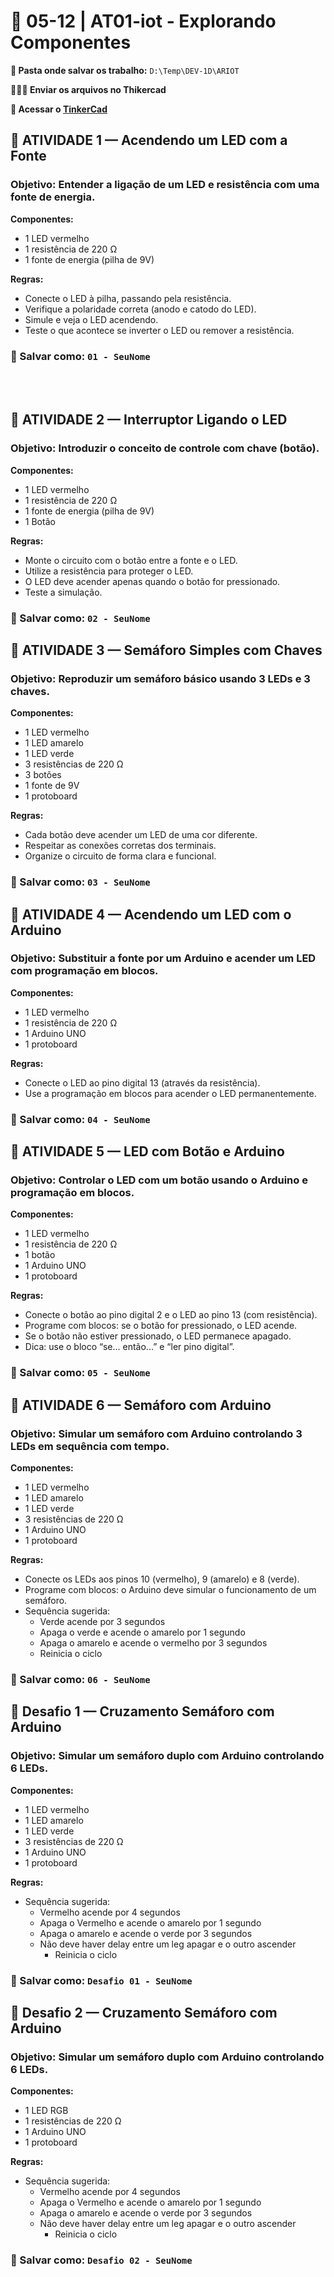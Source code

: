 # 📘 05-12 | AT01-iot - Explorando Componentes

**📁 Pasta onde salvar os trabalho:** `D:\Temp\DEV-1D\ARIOT`

**👨🏻‍🏫 Enviar os arquivos no Thikercad**

**🔧 Acessar o [TinkerCad](https://www.tinkercad.com/joinclass/NR3PP9END)**

## 🧪 ATIVIDADE 1 — Acendendo um LED com a Fonte
### **Objetivo:** Entender a ligação de um LED e resistência com uma fonte de energia.

**Componentes:**
- 1 LED vermelho
- 1 resistência de 220 Ω
- 1 fonte de energia (pilha de 9V)

**Regras:**
- Conecte o LED à pilha, passando pela resistência.
- Verifique a polaridade correta (anodo e catodo do LED).
- Simule e veja o LED acendendo.
- Teste o que acontece se inverter o LED ou remover a resistência.


### 💾 Salvar como: `01 - SeuNome`

<br><br>

## 🧪 ATIVIDADE 2 — Interruptor Ligando o LED
### **Objetivo:** Introduzir o conceito de controle com chave (botão).

**Componentes:**
- 1 LED vermelho
- 1 resistência de 220 Ω
- 1 fonte de energia (pilha de 9V)
- 1 Botão

**Regras:**
- Monte o circuito com o botão entre a fonte e o LED.
- Utilize a resistência para proteger o LED.
- O LED deve acender apenas quando o botão for pressionado.
- Teste a simulação.

### 💾 Salvar como: `02 - SeuNome`

## 🧪 ATIVIDADE 3 — Semáforo Simples com Chaves
### **Objetivo:** Reproduzir um semáforo básico usando 3 LEDs e 3 chaves.

**Componentes:**
- 1 LED vermelho
- 1 LED amarelo
- 1 LED verde
- 3 resistências de 220 Ω
- 3 botões
- 1 fonte de 9V
- 1 protoboard

**Regras:**
- Cada botão deve acender um LED de uma cor diferente.
- Respeitar as conexões corretas dos terminais.
- Organize o circuito de forma clara e funcional.

### 💾 Salvar como: `03 - SeuNome`

## 🧪 ATIVIDADE 4 — Acendendo um LED com o Arduino
### **Objetivo:** Substituir a fonte por um Arduino e acender um LED com programação em blocos.

**Componentes:**
- 1 LED vermelho
- 1 resistência de 220 Ω
- 1 Arduino UNO
- 1 protoboard

**Regras:**
- Conecte o LED ao pino digital 13 (através da resistência).
- Use a programação em blocos para acender o LED permanentemente.

### 💾 Salvar como: `04 - SeuNome`

## 🧪 ATIVIDADE 5 — LED com Botão e Arduino
### **Objetivo:** Controlar o LED com um botão usando o Arduino e programação em blocos.

**Componentes:**
- 1 LED vermelho
- 1 resistência de 220 Ω
- 1 botão
- 1 Arduino UNO
- 1 protoboard

**Regras:**
- Conecte o botão ao pino digital 2 e o LED ao pino 13 (com resistência).
- Programe com blocos: se o botão for pressionado, o LED acende.
- Se o botão não estiver pressionado, o LED permanece apagado.
- Dica: use o bloco “se... então...” e “ler pino digital”.

### 💾 Salvar como: `05 - SeuNome`

## 🧪 ATIVIDADE 6 — Semáforo com Arduino
### **Objetivo:** Simular um semáforo com Arduino controlando 3 LEDs em sequência com tempo.

**Componentes:**
- 1 LED vermelho
- 1 LED amarelo
- 1 LED verde
- 3 resistências de 220 Ω
- 1 Arduino UNO
- 1 protoboard

**Regras:**
- Conecte os LEDs aos pinos 10 (vermelho), 9 (amarelo) e 8 (verde).
- Programe com blocos: o Arduino deve simular o funcionamento de um semáforo.
- Sequência sugerida:
	- Verde acende por 3 segundos
	- Apaga o verde e acende o amarelo por 1 segundo
	- Apaga o amarelo e acende o vermelho por 3 segundos
	- Reinicia o ciclo

### 💾 Salvar como: `06 - SeuNome`

## 🧪 Desafio 1 — Cruzamento Semáforo com Arduino
### **Objetivo:** Simular um semáforo duplo com Arduino controlando 6 LEDs.

**Componentes:**
- 1 LED vermelho
- 1 LED amarelo
- 1 LED verde
- 3 resistências de 220 Ω
- 1 Arduino UNO
- 1 protoboard

**Regras:**
- Sequência sugerida:
	- Vermelho acende por 4 segundos
	- Apaga o Vermelho e acende o amarelo por 1 segundo
	- Apaga o amarelo e acende o verde por 3 segundos
  - Não deve haver delay entre um leg apagar e o outro ascender
	- Reinicia o ciclo

### 💾 Salvar como: `Desafio 01 - SeuNome`

## 🧪 Desafio 2 — Cruzamento Semáforo com Arduino
### **Objetivo:** Simular um semáforo duplo com Arduino controlando 6 LEDs.

**Componentes:**
- 1 LED RGB
- 1 resistências de 220 Ω
- 1 Arduino UNO
- 1 protoboard

**Regras:**
- Sequência sugerida:
	- Vermelho acende por 4 segundos
	- Apaga o Vermelho e acende o amarelo por 1 segundo
	- Apaga o amarelo e acende o verde por 3 segundos
  - Não deve haver delay entre um leg apagar e o outro ascender
	- Reinicia o ciclo

### 💾 Salvar como: `Desafio 02 - SeuNome`